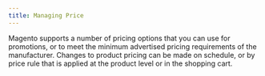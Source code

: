 ```yaml
---
title: Managing Price
---
```


Magento supports a number of pricing options that you can use for promotions, or to meet the minimum advertised pricing requirements of the manufacturer. Changes to product pricing can be made on schedule, or by price rule that is applied at the product level or in the shopping cart.
